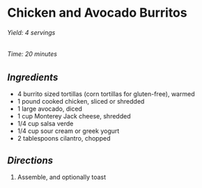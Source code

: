 # Chicken and Avocado Burritos

######  Yield: 4 servings
######  Time: 20 minutes

##  *Ingredients*
- 4 burrito sized tortillas (corn tortillas for gluten-free), warmed
- 1 pound cooked chicken, sliced or shredded
- 1 large avocado, diced
- 1 cup Monterey Jack cheese, shredded
- 1/4 cup salsa verde
- 1/4 cup sour cream or greek yogurt
- 2 tablespoons cilantro, chopped

##  *Directions*
1. Assemble, and optionally toast
